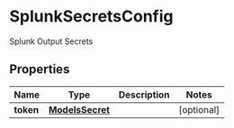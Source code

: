 

# SplunkSecretsConfig

Splunk Output Secrets

## Properties

| Name | Type | Description | Notes |
|------------ | ------------- | ------------- | -------------|
|**token** | [**ModelsSecret**](ModelsSecret.md) |  |  [optional] |



